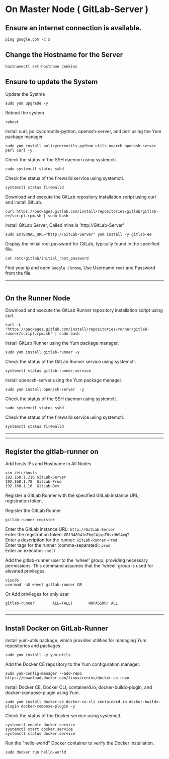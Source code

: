# On Master Node ( GitLab-Server )

## Ensure an internet connection is available.

```
ping google.com -c 5
```

## Change the Hostname for the Server
```
hostnamectl set-hostname Jenkins
```

## Ensure to update the System

Update the Systme
```
sudo yum upgrade -y
```

Reboot the system
```
reboot
```

Install curl, policycoreutils-python, openssh-server, and perl using the Yum package manager.
```
sudo yum install policycoreutils-python-utils.noarch openssh-server perl curl -y
```

Check the status of the SSH daemon using systemctl.
```
sudo systemctl status sshd
```

Check the status of the firewalld service using systemctl.
```
systemctl status firewalld
```

Download and execute the GitLab repository installation script using curl and install GitLab.
```
curl https://packages.gitlab.com/install/repositories/gitlab/gitlab-ee/script.rpm.sh | sudo bash
```

Install GitLab  Server, Called mine is 'http://GitLab-Server'
```
sudo EXTERNAL_URL="http://GitLab-Server" yum install -y gitlab-ee
```


Display the initial root password for GitLab, typically found in the specified file.
```
cat /etc/gitlab/initial_root_password
```

Find your ip and open `Google Chrome`, Use Username `root` and Password from the file 

___
___


## On the Runner Node 

Download and execute the GitLab Runner repository installation script using curl.
```
curl -L "https://packages.gitlab.com/install/repositories/runner/gitlab-runner/script.rpm.sh" | sudo bash
```

Install GitLab Runner using the Yum package manager.
```
sudo yum install gitlab-runner -y
```

Check the status of the GitLab Runner service using systemctl.
```
systemctl status gitlab-runner.service
```

Install openssh-server using the Yum package manager.
```
sudo yum install openssh-server  -y
```

Check the status of the SSH daemon using systemctl.
```
sudo systemctl status sshd
```

Check the status of the firewalld service using systemctl.
```
systemctl status firewalld
```
___
___


## Register the gitlab-runner on 

Add hosts IPs and Hostname in All Nodes
```
vim /etc/hosts
192.168.1.216 GitLab-Server
192.168.1.78  GitLab-Prod
192.168.1.16  GitLab-Dev
```

Register a GitLab Runner with the specified GitLab instance URL, registration token,

Register the GitLab Runner
```
gitlab-runner register
```
Enter the GitLab instance URL: `http://GitLab-Server`  
Enter the registration token:  `GR1348941nEhqC4jxpTHsxHhS4mqT`  
Enter a description for the runner: `GitLab-Runner-Prod`  
Enter tags for the runner (comma-separated): `prod`  
Enter an executor:  `shell`  



Add the gitlab-runner user to the 'wheel' group, providing necessary permissions.
This command assumes that the 'wheel' group is used for elevated privileges.


```
visudo
usermod -aG wheel gitlab-runner OR 
```
Or Add privileges for only user
```
gitlab-runner        ALL=(ALL)       NOPASSWD: ALL
```
___
___

## Install Docker on GitLab-Runner

Install yum-utils package, which provides utilities for managing Yum repositories and packages.
```
sudo yum install -y yum-utils
```

Add the Docker CE repository to the Yum configuration manager.
```
sudo yum-config-manager --add-repo https://download.docker.com/linux/centos/docker-ce.repo
```

Install Docker CE, Docker CLI, containerd.io, docker-buildx-plugin, and docker-compose-plugin using Yum.
```
sudo yum install docker-ce docker-ce-cli containerd.io docker-buildx-plugin docker-compose-plugin -y
```

Check the status of the Docker service using systemctl.
```
systemctl enable docker.service
systemctl start docker.service
systemctl status docker.service
```

Run the "hello-world" Docker container to verify the Docker installation.
```
sudo docker run hello-world
```
